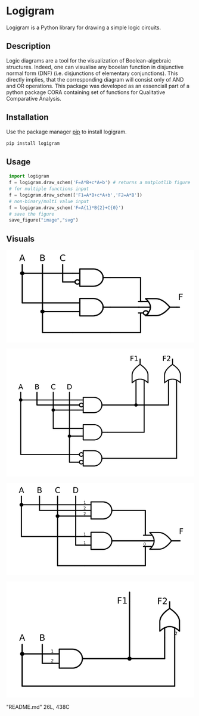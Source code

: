 # Logigram
 Logigram is a Python library for drawing a simple logic circuits.

## Description
Logic diagrams are a tool for the visualization of Boolean-algebraic structures. 
Indeed, one can visualise  any booelan function in disjunctive normal form (DNF) (i.e. disjunctions of elementary conjunctions).
This directly implies, that the corresponding diagram will consist only of  AND and OR operations. This package was developed as an essenciall part of a python package CORA containing set of functions for Qualitative Comparative Analysis. 

## Installation
 
 Use the package manager [pip](https://pip.pypa.io/en/stable/) to install logigram.
  
  ```bash
  pip install logigram
  ```
  
## Usage
 
 ```python
  import logigram
  f = logigram.draw_schem('F=A*B+c*A+b') # returns a matplotlib figure 
  # for multiple functions input
  f = logigram.draw_schem(['F1=A*B+c*A+b','F2=A*B']) 
  # non-binary/multi value input
  f = logigram.draw_schem('F=A{1}*B{2}+C{0}')
  # save the figure 
  save_figure("image","svg")
  ```
## Visuals
  ![Ex. of a signle boolean function in a CDNF](examples/image2.svg)
  
  ![Ex. of the two boolean functions in a CDNF](examples/image1.svg)
  
  ![Ex. of a multi-value function in a CDNF](examples/image3.svg)
  
  ![Ex. of the two multi-value fucntions i a CDNF](examples/image4.svg)

  
  
"README.md" 26L, 438C
